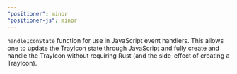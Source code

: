 ```yaml
---
"positioner": minor
"positioner-js": minor
---
```


`handleIconState` function for use in JavaScript event handlers. This allows one to update the TrayIcon state through JavaScript and fully create and handle the TrayIcon without requiring Rust (and the side-effect of creating a TrayIcon).

